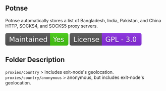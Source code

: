 <h2>Potnse</h2>
<p title="Potnse">Potnse automatically stores a list of Bangladesh, India, Pakistan, and China HTTP, SOCKS4, and SOCKS5 proxy servers.</p>

![](assets/maintained.svg)
![](assets/license.svg)

<h2>Folder Description</h2>

`proxies/country` > includes exit-node's geolocation. <br/>
`proxies/country/anonymous` > anonymous, but includes exit-node's geolocation.